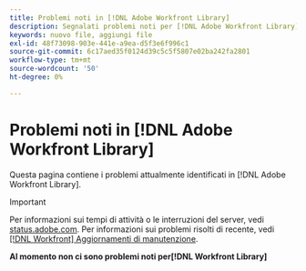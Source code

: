 ```yaml
---
title: Problemi noti in [!DNL Adobe Workfront Library]
description: Segnalati problemi noti per [!DNL Adobe Workfront Library]
keywords: nuovo file, aggiungi file
exl-id: 48f73098-903e-441e-a9ea-d5f3e6f996c1
source-git-commit: 6c17aed35f0124d39c5c5f5807e02ba242fa2801
workflow-type: tm+mt
source-wordcount: '50'
ht-degree: 0%

---
```


# Problemi noti in [!DNL Adobe Workfront Library]

Questa pagina contiene i problemi attualmente identificati in [!DNL Adobe Workfront Library].

>[!IMPORTANT]
>
>Per informazioni sui tempi di attività o le interruzioni del server, vedi [status.adobe.com](https://status.adobe.com). Per informazioni sui problemi risolti di recente, vedi [[!DNL Workfront] Aggiornamenti di manutenzione](../maintenance/current-updates.md).

**Al momento non ci sono problemi noti per[!DNL Workfront Library]**

<!--


-->
